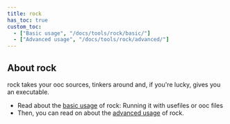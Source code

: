 ```yaml
---
title: rock
has_toc: true
custom_toc:
  - ["Basic usage", "/docs/tools/rock/basic/"]
  - ["Advanced usage", "/docs/tools/rock/advanced/"]
---
```


## About rock

rock takes your ooc sources, tinkers around and, if you're lucky, gives you an executable.

 * Read about the [basic usage](/docs/tools/rock/basic/) of rock: Running it with usefiles
   or ooc files
 * Then, you can read on about the [advanced usage](/docs/tools/rock/advanced) of rock.

